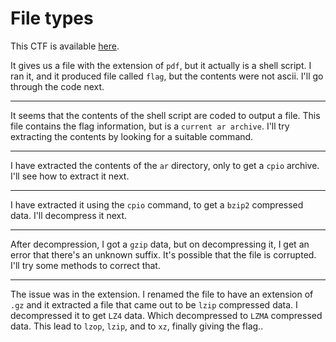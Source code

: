 # File types

This CTF is available [here](https://play.picoctf.org/practice/challenge/268?category=4&page=1&solved=1).

It gives us a file with the extension of `pdf`, but it actually is a shell script. I ran it, and it produced file called `flag`, but the contents were not ascii. I'll go through the code next.

---

It seems that the contents of the shell script are coded to output a file. This file contains the flag information, but is a `current ar archive`. I'll try extracting the contents by looking for a suitable command.

---

I have extracted the contents of the `ar` directory, only to get a `cpio` archive. I'll see how to extract it next.

---

I have extracted it using the `cpio` command, to get a `bzip2` compressed data. I'll decompress it next.

---

After decompression, I got a `gzip` data, but on decompressing it, I get an error that there's an unknown suffix. It's possible that the file is corrupted. I'll try some methods to correct that.

---

The issue was in the extension. I renamed the file to have an extension of `.gz` and it extracted a file that came out to be `lzip` compressed data. I decompressed it to get `LZ4` data. Which decompressed to `LZMA` compressed data. This lead to `lzop`, `lzip`, and to `xz`, finally giving the flag..